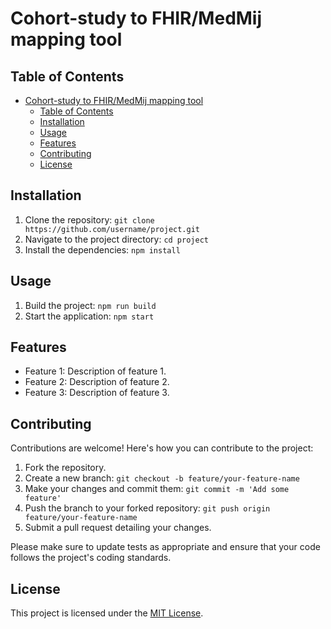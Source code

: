 # Cohort-study to FHIR/MedMij mapping tool



## Table of Contents

- [Cohort-study to FHIR/MedMij mapping tool](#cohort-study-to-fhirmedmij-mapping-tool)
  - [Table of Contents](#table-of-contents)
  - [Installation](#installation)
  - [Usage](#usage)
  - [Features](#features)
  - [Contributing](#contributing)
  - [License](#license)

## Installation

1. Clone the repository: `git clone https://github.com/username/project.git`
2. Navigate to the project directory: `cd project`
3. Install the dependencies: `npm install`

## Usage

1. Build the project: `npm run build`
2. Start the application: `npm start`

## Features

- Feature 1: Description of feature 1.
- Feature 2: Description of feature 2.
- Feature 3: Description of feature 3.

## Contributing

Contributions are welcome! Here's how you can contribute to the project:

1. Fork the repository.
2. Create a new branch: `git checkout -b feature/your-feature-name`
3. Make your changes and commit them: `git commit -m 'Add some feature'`
4. Push the branch to your forked repository: `git push origin feature/your-feature-name`
5. Submit a pull request detailing your changes.

Please make sure to update tests as appropriate and ensure that your code follows the project's coding standards.

## License

This project is licensed under the [MIT License](LICENSE).
